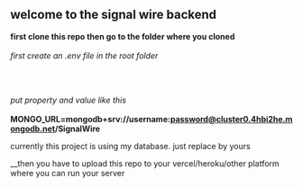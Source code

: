 ## welcome to the signal wire backend

**first clone this repo then go to the folder where you cloned** <br/>
<br/>
_first create an .env file in the root folder_

<br/>
<br/>

_put property and value like this_
<br/>
<br/>
**MONGO_URL=mongodb+srv://username:password@cluster0.4hbi2he.mongodb.net/SignalWire**

currently this project is using my database. just replace by yours

\_\_then you have to upload this repo to your vercel/heroku/other platform where you can run your server
